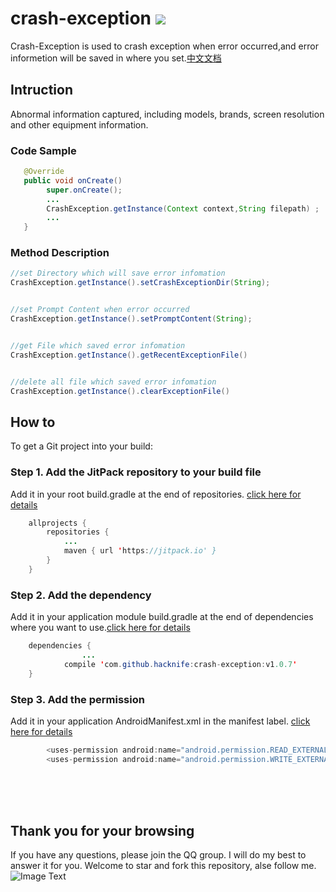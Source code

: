 # crash-exception  [![](https://jitpack.io/v/hacknife/crash-exception.svg)](https://jitpack.io/#hacknife/crash-exception)
Crash-Exception is used to crash exception when error occurred,and error informetion will be saved in where you set.[中文文档](https://github.com/hacknife/crash-exception/blob/master/README.md)
## Intruction
Abnormal information captured, including models, brands, screen resolution and other equipment information.
### Code Sample
```Java
   @Override
   public void onCreate()
        super.onCreate();
        ...
        CrashException.getInstance(Context context,String filepath) ;
        ...
   }
```
### Method Description
```Java
//set Directory which will save error infomation 
CrashException.getInstance().setCrashExceptionDir(String);


//set Prompt Content when error occurred
CrashException.getInstance().setPromptContent(String);


//get File which saved error infomation 
CrashException.getInstance().getRecentExceptionFile()


//delete all file which saved error infomation 
CrashException.getInstance().clearExceptionFile()

```
## How to
To get a Git project into your build:
### Step 1. Add the JitPack repository to your build file
Add it in your root build.gradle at the end of repositories.   [click here for details](https://github.com/hacknife/CarouselBanner/blob/master/root_build.gradle.png)
```Java
	allprojects {
		repositories {
			...
			maven { url 'https://jitpack.io' }
		}
	}
```
### Step 2. Add the dependency
Add it in your application module build.gradle at the end of dependencies where you want to use.[click here for details](https://github.com/hacknife/CarouselBanner/blob/master/application_build.gradle.png)
```Java
	dependencies {
                ...
	        compile 'com.github.hacknife:crash-exception:v1.0.7'
	}
```
 
### Step 3. Add the permission
Add it in your application AndroidManifest.xml in the manifest label.   [click here for details](https://github.com/hacknife/OnHttp/blob/master/androimanifest.png)
```Java
        <uses-permission android:name="android.permission.READ_EXTERNAL_STORAGE" />
        <uses-permission android:name="android.permission.WRITE_EXTERNAL_STORAGE" />
```
<br><br><br>
## Thank you for your browsing
If you have any questions, please join the QQ group. I will do my best to answer it for you. Welcome to star and fork this repository, alse follow me.
<br>
![Image Text](https://github.com/hacknife/CarouselBanner/blob/master/qq_group.png)
